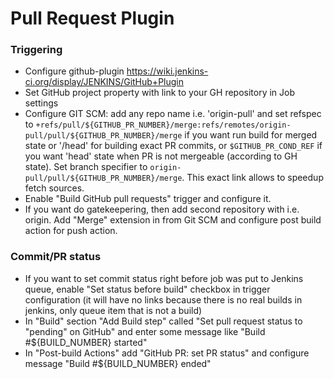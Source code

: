 # Pull Request Plugin

### Triggering
 - Configure github-plugin https://wiki.jenkins-ci.org/display/JENKINS/GitHub+Plugin
 - Set GitHub project property with link to your GH repository in Job settings
 - Configure GIT SCM: add any repo name i.e. 'origin-pull' and set refspec to `+refs/pull/${GITHUB_PR_NUMBER}/merge:refs/remotes/origin-pull/pull/${GITHUB_PR_NUMBER}/merge` if you want run build for merged state or '/head' for building exact PR commits, or `$GITHUB_PR_COND_REF` if you want 'head' state when PR is not mergeable (according to GH state). Set branch specifier to `origin-pull/pull/${GITHUB_PR_NUMBER}/merge`. This exact link allows to speedup fetch sources.
 - Enable "Build GitHub pull requests" trigger and configure it.
 - If you want do gatekeepering, then add second repository with i.e. origin. Add "Merge" extension in from Git SCM and configure post build action for push action.

### Commit/PR status
- If you want to set commit status right before job was put to Jenkins queue, enable "Set status before build" checkbox in trigger configuration (it will have no links because there is no real builds in jenkins, only queue item that is not a build)
- In "Build" section "Add Build step" called "Set pull request status to "pending" on GitHub" and enter some message like "Build #${BUILD_NUMBER} started"
- In "Post-build Actions" add "GitHub PR: set PR status" and configure message "Build #${BUILD_NUMBER} ended"